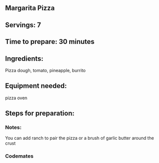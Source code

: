 ## Margarita Pizza 

## Servings: 7

## Time to prepare: 30 minutes

## Ingredients:
Pizza dough, tomato, pineapple, burrito

## Equipment needed:
pizza oven

## Steps for preparation:



### Notes:
You can add ranch to pair the pizza or a brush of garlic butter around the crust


### Codemates #

